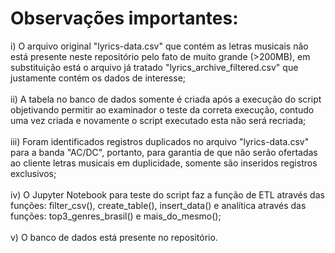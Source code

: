 
# Observações importantes:
i)   O arquivo original "lyrics-data.csv" que contém as letras musicais não está presente neste repositório pelo fato de muito grande (>200MB), em substituição está o arquivo já tratado "lyrics_archive_filtered.csv" que justamente contém os dados de interesse;<br />
<br />
ii)  A tabela no banco de dados somente é criada após a execução do script objetivando permitir ao examinador o teste da correta execução, contudo uma vez criada e novamente o script executado esta não será recriada;<br />
<br />
iii) Foram identificados registros duplicados no arquivo "lyrics-data.csv" para a banda "AC/DC", portanto, para garantia de que não serão ofertadas ao cliente letras musicais em duplicidade, somente são inseridos registros exclusivos;<br />
<br />
iv)  O Jupyter Notebook para teste do script faz a função de ETL através das funções: filter_csv(), create_table(), insert_data() e analítica através das funções: top3_genres_brasil() e mais_do_mesmo();<br />
<br />
v)   O banco de dados está presente no repositório.
